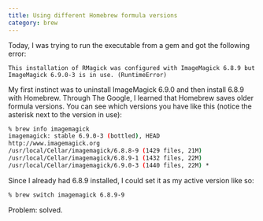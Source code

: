 ```yaml
---
title: Using different Homebrew formula versions
category: brew
---
```


Today, I was trying to run the executable from a gem and got the following error:

```
This installation of RMagick was configured with ImageMagick 6.8.9 but
ImageMagick 6.9.0-3 is in use. (RuntimeError)
```

My first instinct was to uninstall ImageMagick 6.9.0 and then install 6.8.9 with
Homebrew. Through The Google, I learned that Homebrew saves older formula
versions. You can see which versions you have like this (notice the asterisk
next to the version in use):

```bash
% brew info imagemagick
imagemagick: stable 6.9.0-3 (bottled), HEAD
http://www.imagemagick.org
/usr/local/Cellar/imagemagick/6.8.8-9 (1429 files, 21M)
/usr/local/Cellar/imagemagick/6.8.9-1 (1432 files, 22M)
/usr/local/Cellar/imagemagick/6.9.0-3 (1440 files, 22M) *
```

Since I already had 6.8.9 installed, I could set it as my active version like
so:

```bash
% brew switch imagemagick 6.8.9-9
```

Problem: solved.
